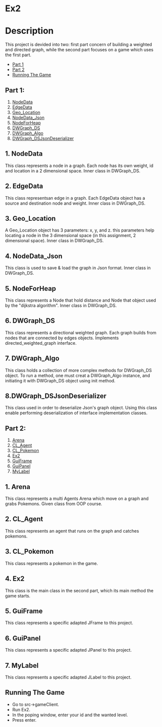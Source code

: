 # Ex2

# Description
This project is devided into two: first part concern of building a weighted and directed graph, while the second part focuses on a game which uses the first part.
* [Part 1](#p1)
* [Part 2](#p2)
* [Running The Game](#run)

<a name="p1"></a>
## Part 1:
1. [ NodeData ](#nodedata)
2. [ EdgeData ](#edge)
3. [ Geo_Location](#geo)
4. [NodeData_Json](#nodejs)
5. [NodeForHeap](#nodeheap)
6. [DWGraph_DS](#graphds)
7. [DWGraph_Algo](#graphalgo)
8. [DWGraph_DSJsonDeserializer](#des)

<a name="nodedata"></a>
## 1. NodeData 
This class represents a node in a graph. Each node has its own weight, id and location in a 2 dimensional space. Inner class in DWGraph_DS.


<a name="edge"></a>
## 2. EdgeData 
This class representsan edge in a graph. Each EdgeData object has a source and destination node and weight. Inner class in DWGraph_DS.


<a name="geo"></a>
## 3. Geo_Location
A Geo_Location object has 3 parameters: x, y, and z. this parameters help locating a node in the 3 dimensional space (in this assignment, 2 dimensional space). Inner class in DWGraph_DS.


<a name="nodejs"></a>
## 4. NodeData_Json
This class is used to save & load the graph in Json format. Inner class in DWGraph_DS.

## 5. NodeForHeap
 This class represents a Node that hold distance and Node that object used by the "dijkstra algorithm". Inner class in DWGraph_DS.

## 6. DWGraph_DS
This class represents a directional weighted graph.
Each graph builds from nodes that are connected by edges objects. Implements directed_weighted_graph interface.
 

## 7. DWGraph_Algo
This class holds a collection of more complex methods for DWGraph_DS object.
To run a method, one must creat a DWGraph_Algo instance, and initiating it with DWGraph_DS object using init method.

## 8.DWGraph_DSJsonDeserializer
This class used in order to deserialize Json's graph object. Using this class enable performing deserialization of interface implementation classes.

<a name="p2"></a>
## Part 2:
1. [ Arena](#ar)
2. [ CL_Agent](#ag)
3. [ CL_Pokemon](#pok)
4. [Ex2](#ex)
5. [GuiFrame](#gfr)
6. [GuiPanel](#gpl)
7. [MyLabel](#lbl)

<a name="ar"></a>
## 1. Arena
This class represents a multi Agents Arena which move on a graph and grabs Pokemons. Given class from OOP course.


<a name="ag"></a>
## 2. CL_Agent
This class represents an agent that runs on the graph and catches pokemons. 


<a name="pok"></a>
## 3. CL_Pokemon
This class represents a pokemon in the game.


<a name="ex"></a>
## 4. Ex2
This class is the main class in the second part, which its main method the game starts.


<a name="gfr"></a>
## 5. GuiFrame
This class represents a specific adapted JFrame to this project.



<a name="gpl"></a>
## 6. GuiPanel
This class represents a specific adapted JPanel to this project.



<a name="lbl"></a>
## 7. MyLabel
This class represents a specific adapted JLabel to this project.


<a name="run"></a>
## Running The Game
- Go to src->gameClient.
- Run Ex2.
- In the poping window, enter your id and the wanted level.
- Press enter.

